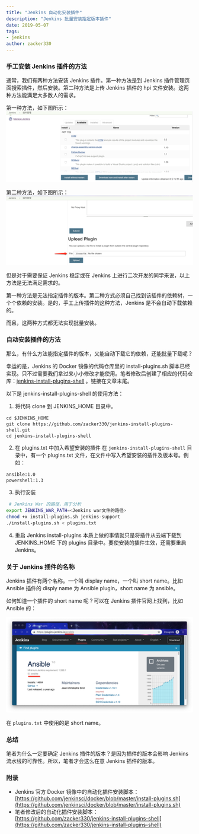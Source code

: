 ```yaml
---
title: "Jenkins 自动化安装插件"
description: "Jenkins 批量安装指定版本插件"
date: 2019-05-07
tags:
- jenkins
author: zacker330
---
```


### 手工安装 Jenkins 插件的方法
通常，我们有两种方法安装 Jenkins 插件。第一种方法是到 Jenkins 插件管理页面搜索插件，然后安装。第二种方法是上传 Jenkins 插件的 hpi 文件安装。这两种方法能满足大多数人的需求。

第一种方法，如下图所示：
![搜索安装](../../../images/articles/2019/04/2019-05-07-jenkins-install-plugins-shell/pc1.png)

第二种方法，如下图所示：
![上传插件](../../../images/articles/2019/04/2019-05-07-jenkins-install-plugins-shell/pc2.png)

但是对于需要保证 Jenkins 稳定或在 Jenkins 上进行二次开发的同学来说，以上方法是无法满足需求的。

第一种方法是无法指定插件的版本。第二种方式必须自己找到该插件的依赖树，一个个依赖的安装。是的，手工上传插件的这种方法，Jenkins 是不会自动下载依赖的。

而且，这两种方式都无法实现批量安装。

### 自动安装插件的方法

那么，有什么方法能指定插件的版本，又能自动下载它的依赖，还能批量下载呢？

幸运的是，Jenkins 的 Docker 镜像的代码仓库里的 install-plugins.sh 脚本已经实现。只不过需要我们拿过来小小修改才能使用。笔者修改后创建了相应的代码仓库：[jenkins-install-plugins-shell](https://github.com/jenkinsci/docker/blob/master/install-plugins.sh) 。链接在文章末尾。

以下是 jenkins-install-plugins-shell 的使用方法：
1. 将代码 clone 到 JENKINS_HOME 目录中。
```
cd $JENKINS_HOME
git clone https://github.com/zacker330/jenkins-install-plugins-shell.git
cd jenkins-install-plugins-shell
```

2. 在 plugins.txt 中加入希望安装的插件
在 `jenkins-install-plugins-shell` 目录中，有一个 plugins.txt 文件，在文件中写入希望安装的插件及版本号。例如：
```
ansible:1.0
powershell:1.3
```
3. 执行安装
```bash
 # Jenkins War 的路径，用于分析
export JENKINS_WAR_PATH=<Jenkins war文件的路径>
chmod +x install-plugins.sh jenkins-support
./install-plugins.sh < plugins.txt
```
4. 重启 Jenkins 
install-plugins 本质上做的事情就只是将插件从云端下载到 JENKINS_HOME 下的 plugins 目录中。要使安装的插件生效，还需要重启 Jenkins。

### 关于 Jenkins 插件的名称
Jenkins 插件有两个名称。一个叫 display name，一个叫 short name。比如 Ansible 插件的 disply name 为 Ansible plugin，short  name 为 ansible。

如何知道一个插件的 short name 呢？可以在 Jenkins 插件官网上找到，比如 Ansible 的：

![image.png](../../../images/articles/2019/04/2019-05-07-jenkins-install-plugins-shell/pc3.png)

在 `plugins.txt` 中使用的是 short name。

### 总结
笔者为什么一定要确定 Jenkins 插件的版本？是因为插件的版本会影响 Jenkins 流水线的可靠性。所以，笔者才会这么在意 Jenkins 插件的版本。

### 附录
* Jenkins 官方 Docker 镜像中的自动化插件安装脚本：[https://github.com/jenkinsci/docker/blob/master/install-plugins.sh](https://github.com/jenkinsci/docker/blob/master/install-plugins.sh)
* 笔者修改后的自动化插件安装脚本：
[https://github.com/zacker330/jenkins-install-plugins-shell](https://github.com/zacker330/jenkins-install-plugins-shell)
